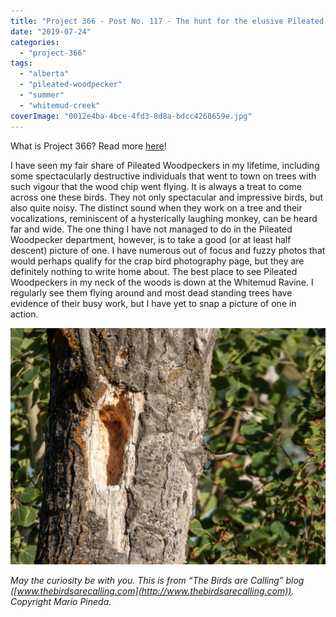 ```yaml
---
title: "Project 366 - Post No. 117 - The hunt for the elusive Pileated Woodpecker"
date: "2019-07-24"
categories: 
  - "project-366"
tags: 
  - "alberta"
  - "pileated-woodpecker"
  - "summer"
  - "whitemud-creek"
coverImage: "0012e4ba-4bce-4fd3-8d8a-bdcc4268659e.jpg"
---
```


What is Project 366? Read more [here](https://thebirdsarecalling.com/2019/03/29/project-366/)!

I have seen my fair share of Pileated Woodpeckers in my lifetime, including some spectacularly destructive individuals that went to town on trees with such vigour that the wood chip went flying. It is always a treat to come across one these birds. They not only spectacular and impressive birds, but also quite noisy. The distinct sound when they work on a tree and their vocalizations, reminiscent of a hysterically laughing monkey, can be heard far and wide. The one thing I have not managed to do in the Pileated Woodpecker department, however, is to take a good (or at least half descent) picture of one. I have numerous out of focus and fuzzy photos that would perhaps qualify for the crap bird photography page, but they are definitely nothing to write home about. The best place to see Pileated Woodpeckers in my neck of the woods is down at the Whitemud Ravine. I regularly see them flying around and most dead standing trees have evidence of their busy work, but I have yet to snap a picture of one in action.

![](images/0012e4ba-4bce-4fd3-8d8a-bdcc4268659e.jpg)

_May the curiosity be with you. This is from “The Birds are Calling” blog ([www.thebirdsarecalling.com](http://www.thebirdsarecalling.com)). Copyright Mario Pineda._
